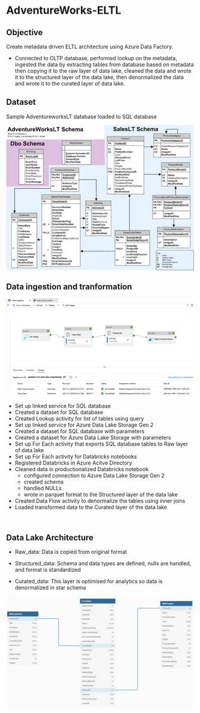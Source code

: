 # AdventureWorks-ELTL
## Objective
Create metadata driven ELTL architecture using Azure Data Factory. 
- Connected to OLTP database, performed lookup on the metadata, ingested the data by extracting tables from database based on metadata then copying it to the raw layer of data lake, cleaned the data and wrote it to the structured layer of the data lake, then denormalized the data and wrote it to the curated layer of data lake.

## Dataset
Sample AdventureworksLT database loaded to SQL database

![](https://github.com/smithashley/Adventureworks-ELTL/blob/main/images/adventureworkslt.png)

## Data ingestion and tranformation

![](https://github.com/smithashley/Adventureworks-ELTL/blob/main/images/DataIngestion.png)

- Set up linked service for SQL database
- Created a dataset for SQL database
- Created Lookup activity for list of tables using query
- Set up linked service for Azure Data Lake Storage Gen 2
- Created a dataset for SQL database with parameters
- Created a dataset for Azure Data Lake Storage with parameters
- Set up For Each activity that exports SQL database tables to Raw layer of data lake
- Set up For Each activity for Databricks notebooks 
- Registered Databricks in Azure Acitve Directory
- Cleaned data in productionalized Databricks notebook 
  - configured connection to Azure Data Lake Storage Gen 2
  - created schema
  - handled NULLs
  - wrote in parquet format to the Structured layer of the data lake
- Created Data Flow activity to denormalize the tables using inner joins
- Loaded transformed data to the Curated layer of the data lake

![]()


## Data Lake Architecture

- Raw_data: Data is copied from original format

- Structured_data: Schema and data types are defined, nulls are handled, and format is standardized

- Curated_data: This layer is optimised for analytics so data is denormalized in star schema

![](https://github.com/smithashley/Adventureworks-ELTL/blob/main/images/datamodeldiagram.png)
